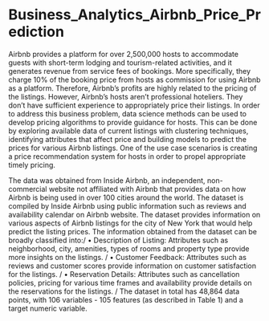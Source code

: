 # Business_Analytics_Airbnb_Price_Prediction
Airbnb provides a platform for over 2,500,000 hosts to accommodate guests with short-term lodging and tourism-related activities, and it generates revenue from service fees of bookings. More specifically, they charge 10% of the booking price from hosts as commission for using Airbnb as a platform. Therefore, Airbnb’s profits are highly related to the pricing of the listings. However, Airbnb’s hosts aren’t professional hoteliers. They don’t have sufficient experience to appropriately price their listings. In order to address this business problem, data science methods can be used to develop pricing algorithms to provide guidance for hosts. This can be done by exploring available data of current listings with clustering techniques, identifying attributes that affect price and building models to predict the prices for various Airbnb listings. One of the use case scenarios is creating a price recommendation system for hosts in order to propel appropriate timely pricing. 

The data was obtained from Inside Airbnb, an independent, non-commercial website not affiliated with Airbnb that provides data on how Airbnb is being used in over 100 cities around the world. The dataset is compiled by Inside Airbnb using public information such as reviews and availability calendar on Airbnb website. The dataset provides information on various aspects of Airbnb listings for the city of New York that would help predict the listing prices. The information obtained from the dataset can be broadly classified into:/
  •	Description of Listing: Attributes such as neighborhood, city, amenities, types of rooms and property type provide more insights on the listings. /
  •	Customer Feedback: Attributes such as reviews and customer scores provide information on customer satisfaction for the listings. /
  •	Reservation Details: Attributes such as cancellation policies, pricing for various time frames and availability provide details on the reservations for the listings. /
The dataset in total has 48,864 data points, with 106 variables - 105 features (as described in Table 1) and a target numeric variable. 
